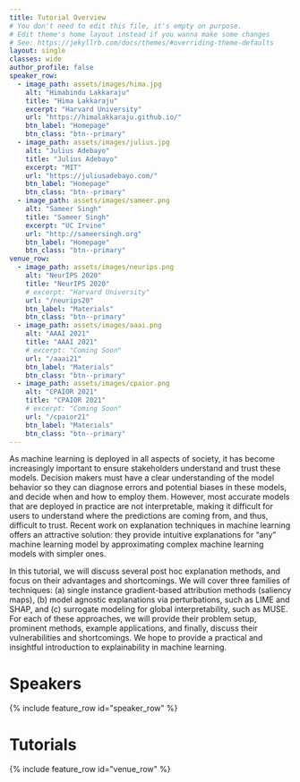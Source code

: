 ```yaml
---
title: Tutorial Overview
# You don't need to edit this file, it's empty on purpose.
# Edit theme's home layout instead if you wanna make some changes
# See: https://jekyllrb.com/docs/themes/#overriding-theme-defaults
layout: single
classes: wide
author_profile: false
speaker_row:
  - image_path: assets/images/hima.jpg
    alt: "Himabindu Lakkaraju"
    title: "Hima Lakkaraju"
    excerpt: "Harvard University"
    url: "https://himalakkaraju.github.io/"
    btn_label: "Homepage"
    btn_class: "btn--primary"
  - image_path: assets/images/julius.jpg
    alt: "Julius Adebayo"
    title: "Julius Adebayo"
    excerpt: "MIT"
    url: "https://juliusadebayo.com/"
    btn_label: "Homepage"
    btn_class: "btn--primary"
  - image_path: assets/images/sameer.png
    alt: "Sameer Singh"
    title: "Sameer Singh"
    excerpt: "UC Irvine"
    url: "http://sameersingh.org"
    btn_label: "Homepage"
    btn_class: "btn--primary"
venue_row:
  - image_path: assets/images/neurips.png
    alt: "NeurIPS 2020"
    title: "NeurIPS 2020"
    # excerpt: "Harvard University"
    url: "/neurips20"
    btn_label: "Materials"
    btn_class: "btn--primary"
  - image_path: assets/images/aaai.png
    alt: "AAAI 2021"
    title: "AAAI 2021"
    # excerpt: "Coming Soon"
    url: "/aaai21"
    btn_label: "Materials"
    btn_class: "btn--primary"
  - image_path: assets/images/cpaior.png
    alt: "CPAIOR 2021"
    title: "CPAIOR 2021"
    # excerpt: "Coming Soon"
    url: "/cpaior21"
    btn_label: "Materials"
    btn_class: "btn--primary"
---
```


As machine learning is deployed in all aspects of society, it has become increasingly important to ensure stakeholders understand and trust these models. Decision makers must have a clear understanding of the model behavior so they can diagnose errors and potential biases in these models, and decide when and how to employ them. However, most accurate models that are deployed in practice are not interpretable, making it difficult for users to understand where the predictions are coming from, and thus, difficult to trust. Recent work on explanation techniques in machine learning offers an attractive solution: they provide intuitive explanations for “any” machine learning model by approximating complex machine learning models with simpler ones.

In this tutorial, we will discuss several post hoc explanation methods, and focus on their advantages and shortcomings. We will cover three families of techniques: (a) single instance gradient-based attribution methods (saliency maps), (b) model agnostic explanations via perturbations, such as LIME and SHAP, and (c) surrogate modeling for global interpretability, such as MUSE. For each of these approaches, we will provide their problem setup, prominent methods, example applications, and finally, discuss their vulnerabilities and shortcomings. We hope to provide a practical and insightful introduction to explainability in machine learning.

# Speakers

{% include feature_row id="speaker_row" %}


# Tutorials

{% include feature_row id="venue_row" %}

<!-- <h3 class="archive__subtitle">{{ site.data.ui-text[site.locale].recent_posts | default: "Recent Posts" }}</h3> -->

<!-- {% if paginator %}
  {% assign posts = paginator.posts %}
{% else %}
  {% assign posts = site.posts %}
{% endif %}

{% for post in posts %}
  {% include archive-single.html %}
{% endfor %}

{% include paginator.html %} -->